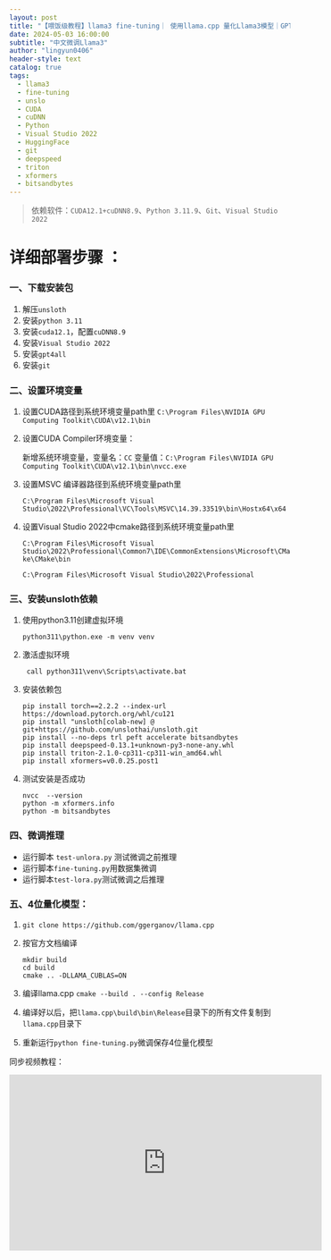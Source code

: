 ```yaml
---
layout: post
title: "【喂饭级教程】llama3 fine-tuning｜ 使用llama.cpp 量化Llama3模型｜GPT4All接入量化模型，实现CPU推理聊天"
date: 2024-05-03 16:00:00
subtitle: "中文微调Llama3"
author: "lingyun0406"
header-style: text
catalog: true
tags:
  - llama3
  - fine-tuning
  - unslo
  - CUDA
  - cuDNN
  - Python
  - Visual Studio 2022
  - HuggingFace
  - git
  - deepspeed
  - triton
  - xformers
  - bitsandbytes
---
```



> 依赖软件：`CUDA12.1+cuDNN8.9`、`Python 3.11.9`、`Git`、`Visual Studio 2022`

# 详细部署步骤 ：

### 一、下载安装包

1. 解压`unsloth`
2. 安装`python 3.11`
3. 安装`cuda12.1`，配置`cuDNN8.9` 
4. 安装`Visual Studio 2022`
5. 安装`gpt4all`
6. 安装`git`


### 二、设置环境变量

1. 设置CUDA路径到系统环境变量path里 
   `C:\Program Files\NVIDIA GPU Computing Toolkit\CUDA\v12.1\bin`

2. 设置CUDA Compiler环境变量：

   新增系统环境变量，变量名：`CC`  变量值：`C:\Program Files\NVIDIA GPU Computing Toolkit\CUDA\v12.1\bin\nvcc.exe`

3. 设置MSVC 编译器路径到系统环境变量path里

   `C:\Program Files\Microsoft Visual Studio\2022\Professional\VC\Tools\MSVC\14.39.33519\bin\Hostx64\x64`

4. 设置Visual Studio 2022中cmake路径到系统环境变量path里

   `C:\Program Files\Microsoft Visual Studio\2022\Professional\Common7\IDE\CommonExtensions\Microsoft\CMake\CMake\bin`

   `C:\Program Files\Microsoft Visual Studio\2022\Professional`

### 三、安装unsloth依赖

1. 使用python3.11创建虚拟环境 

   ```
   python311\python.exe -m venv venv 
   ```

2. 激活虚拟环境

   ```
    call python311\venv\Scripts\activate.bat
   ```

3. 安装依赖包 

   ```
   pip install torch==2.2.2 --index-url https://download.pytorch.org/whl/cu121
   pip install "unsloth[colab-new] @ git+https://github.com/unslothai/unsloth.git
   pip install --no-deps trl peft accelerate bitsandbytes 
   pip install deepspeed-0.13.1+unknown-py3-none-any.whl 
   pip install triton-2.1.0-cp311-cp311-win_amd64.whl 
   pip install xformers=v0.0.25.post1
   ```

4. 测试安装是否成功

   ```
   nvcc  --version 
   python -m xformers.info 
   python -m bitsandbytes 
   ```

###  四、微调推理

- 运行脚本 `test-unlora.py` 测试微调之前推理 
- 运行脚本`fine-tuning.py`用数据集微调  
- 运行脚本`test-lora.py`测试微调之后推理  

###  五、4位量化模型：

1. `git clone https://github.com/ggerganov/llama.cpp`

2. 按官方文档编译

   ```
   mkdir build 
   cd build 
   cmake .. -DLLAMA_CUBLAS=ON 
   ```

3. 编译llama.cpp `cmake --build . --config Release` 

   <!--如果上面这句编译命令无法执行，需要做以下操作： 复制这个路径下的 C:\Program Files\NVIDIA GPU Computing Toolkit\CUDA\v12.1\extras\visual_studio_integration\MSBuildExtensions 4个文件，粘贴到以下目录里 C:\Program Files (x86)\Microsoft Visual Studio\2022\BuildTools\MSBuild\Microsoft\VC\v170\BuildCustomizations--> 

4. 编译好以后，把`llama.cpp\build\bin\Release`目录下的所有文件复制到`llama.cpp`目录下 

5. 重新运行`python fine-tuning.py`微调保存4位量化模型

同步视频教程：
<iframe width="560" height="315" src="https://www.youtube.com/embed/f8KZmlgue4c?si=CB1aFkCYccOSmDhr" title="YouTube video player" frameborder="0" allow="accelerometer; autoplay; clipboard-write; encrypted-media; gyroscope; picture-in-picture; web-share" referrerpolicy="strict-origin-when-cross-origin" allowfullscreen></iframe>
